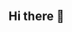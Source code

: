 ## Hi there 👋

<!--


- 🔭 I’m currently working on learning to be the best developer I can be
- 🌱 I’m currently learning algorithmic trading
- 👯 I’m looking to collaborate on any cool project
- ⚡ Fun fact: make great pasta
-->
